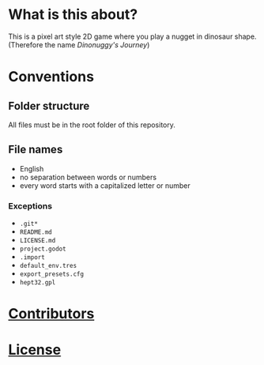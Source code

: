 # What is this about?

This is a pixel art style 2D game where you play a nugget in dinosaur shape. (Therefore the name *Dinonuggy's Journey*)

# Conventions

## Folder structure

All files must be in the root folder of this repository.

## File names

- English
- no separation between words or numbers
- every word starts with a capitalized letter or number

### Exceptions

- `.git*`
- `README.md`
- `LICENSE.md`
- `project.godot`
- `.import`
- `default_env.tres`
- `export_presets.cfg`
- `hept32.gpl`

# [Contributors](https://codeberg.org/org/CoEck/members)

# [License](LICENSE.md)
